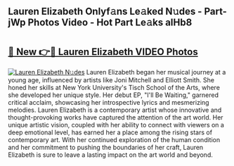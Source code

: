 ## Lauren Elizabeth Onlyf𝚊ns Le𝚊ked N𝚞des - Part-jWp Photos Video - Hot Part Le𝚊ks aIHb8

# <h2><a href="http://ab41386.deff.icu/?id=Lauren+Elizabeth">🔗 New 👉🔴 Lauren Elizabeth VIDEO Photos</a></h2>

[![Lauren Elizabeth N𝚞des](https://i.imgur.com/rIISA9y.gif)](http://ab41386.deff.icu/?id=Lauren+Elizabeth)
Lauren Elizabeth began her musical journey at a young age, influenced by artists like Joni Mitchell and Elliott Smith. She honed her skills at New York University's Tisch School of the Arts, where she developed her unique style. Her debut EP, "I'll Be Waiting," garnered critical acclaim, showcasing her introspective lyrics and mesmerizing melodies. Lauren Elizabeth is a contemporary artist whose innovative and thought-provoking works have captured the attention of the art world. Her unique artistic vision, coupled with her ability to connect with viewers on a deep emotional level, has earned her a place among the rising stars of contemporary art. With her continued exploration of the human condition and her commitment to pushing the boundaries of her craft, Lauren Elizabeth is sure to leave a lasting impact on the art world and beyond.
